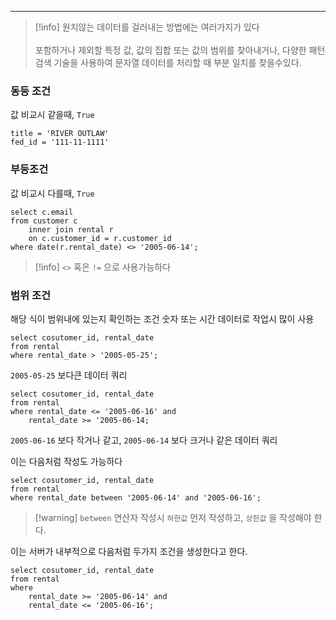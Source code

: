 
---

>[!info] 원치않는 데이터를 걸러내는 방법에는 여러가지가 있다<br><br>
>포함하거나 제외할 특정 값, 값의 집합 또는 값의 범위를 찾아내거나, 다양한 패턴 검색 기술을 사용하여 문자열 데이터를 처리할 때 부분 일치를 찾을수있다.

### 동등 조건

값 비교시 같을때, `True`

```mysql
title = 'RIVER OUTLAW'
fed_id = '111-11-1111'
```

### 부등조건

값 비교시 다를때, `True`

```mysql
select c.email
from customer c
	inner join rental r
	on c.customer_id = r.customer_id
where date(r.rental_date) <> '2005-06-14';
```

>[!info] `<>` 혹은 `!=` 으로 사용가능하다


### 범위 조건

해당 식이 범위내에 있는지 확인하는 조건
숫자 또는 시간 데이터로 작업시 많이 사용

```mysql
select cosutomer_id, rental_date
from rental
where rental_date > '2005-05-25';
```

`2005-05-25` 보다큰 데이터 쿼리

```mysql
select cosutomer_id, rental_date
from rental
where rental_date <= '2005-06-16' and
	rental_date >= '2005-06-14;
```

`2005-06-16` 보다 작거나 같고, `2005-06-14`  보다 크거나 같은 데이터 쿼리 

이는 다음처럼 작성도 가능하다

```mysql
select cosutomer_id, rental_date
from rental
where rental_date between '2005-06-14' and '2005-06-16'; 
```

>[!warning] `between` 연산자 작성시 `하한값` 먼저 작성하고, `상한값`  을 작성해야 한다.

이는 서버가 내부적으로 다음처럼 두가지 조건을 생성한다고 한다.

```mysql
select cosutomer_id, rental_date
from rental
where 
	rental_date >= '2005-06-14' and
	rental_date <= '2005-06-16'; 
```

